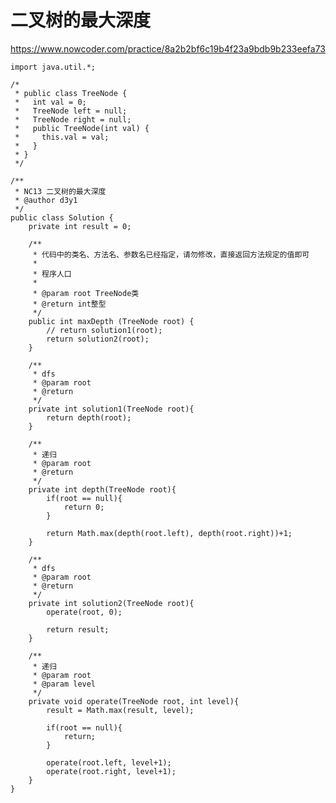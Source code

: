 # 二叉树的最大深度
https://www.nowcoder.com/practice/8a2b2bf6c19b4f23a9bdb9b233eefa73

    import java.util.*;
    
    /*
     * public class TreeNode {
     *   int val = 0;
     *   TreeNode left = null;
     *   TreeNode right = null;
     *   public TreeNode(int val) {
     *     this.val = val;
     *   }
     * }
     */
    
    /**
     * NC13 二叉树的最大深度
     * @author d3y1
     */
    public class Solution {
        private int result = 0;
    
        /**
         * 代码中的类名、方法名、参数名已经指定，请勿修改，直接返回方法规定的值即可
         *
         * 程序人口
         *
         * @param root TreeNode类
         * @return int整型
         */
        public int maxDepth (TreeNode root) {
            // return solution1(root);
            return solution2(root);
        }
    
        /**
         * dfs
         * @param root
         * @return
         */
        private int solution1(TreeNode root){
            return depth(root);
        }
    
        /**
         * 递归
         * @param root
         * @return
         */
        private int depth(TreeNode root){
            if(root == null){
                return 0;
            }
            
            return Math.max(depth(root.left), depth(root.right))+1;
        }
    
        /**
         * dfs
         * @param root
         * @return
         */
        private int solution2(TreeNode root){
            operate(root, 0);
    
            return result;
        }
    
        /**
         * 递归
         * @param root
         * @param level
         */
        private void operate(TreeNode root, int level){
            result = Math.max(result, level);
    
            if(root == null){
                return;
            }
    
            operate(root.left, level+1);
            operate(root.right, level+1);
        }
    }
    

